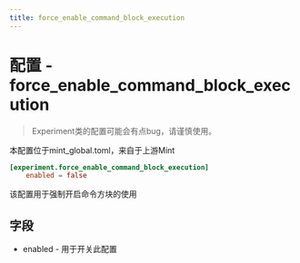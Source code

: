 ```yaml
---
title: force_enable_command_block_execution
---
```


# 配置 - force_enable_command_block_execution

> Experiment类的配置可能会有点bug，请谨慎使用。

本配置位于mint_global.toml，来自于上游Mint

```toml
[experiment.force_enable_command_block_execution]
    enabled = false
```

该配置用于强制开启命令方块的使用

## 字段

 - enabled - 用于开关此配置
